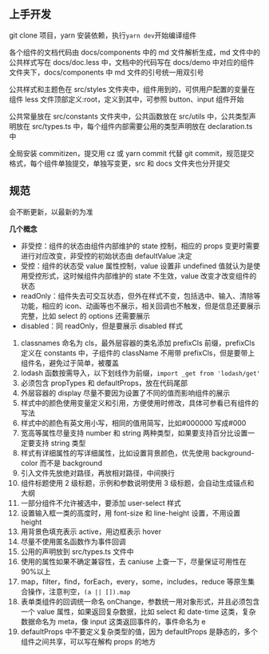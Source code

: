 ## 上手开发

git clone 项目，yarn 安装依赖，执行`yarn dev`开始编译组件

各个组件的文档代码由 docs/components 中的 md 文件解析生成，md 文件中的公共样式写在 docs/doc.less 中，文档中的代码写在 docs/demo 中对应的组件文件夹下，docs/components 中 md 文件的引号统一用双引号

公共样式和主题色在 src/styles 文件夹中，组件用到的，可供用户配置的变量在组件 less 文件顶部定义:root，定义到其中，可参照 button、input 组件开始

公共常量放在 src/constants 文件夹中，公共函数放在 src/utils 中，公共类型声明放在 src/types.ts 中，每个组件内部需要公用的类型声明放在 declaration.ts 中

全局安装 commitizen，提交用 cz 或 yarn commit 代替 git commit，规范提交格式，每个组件单独提交，单独写变更，src 和 docs 文件夹也分开提交

## 规范

会不断更新，以最新的为准

**几个概念**
- 非受控：组件的状态由组件内部维护的 state 控制，相应的 props 变更时需要进行对应改变，非受控的初始状态由 defaultValue 决定
- 受控：组件的状态受 value 属性控制，value 设置非 undefined 值就认为是使用受控形式，这时候组件内部维护的 state 不生效，value 改变才改变组件的状态
- readOnly：组件失去可交互状态，但外在样式不变，包括选中、输入、清除等功能，相应的 icon、动画等也不展示，相关回调也不触发，但是信息还要展示完整，比如 select 的 options 还需要展示
- disabled：同 readOnly，但是要展示 disabled 样式

1. classnames 命名为 cls，最外层容器的类名添加 prefixCls 前缀，prefixCls 定义在 constants 中，子组件的 className 不用带 prefixCls，但是要带上组件名，避免过于简单，被覆盖
2. lodash 函数按需导入，以下划线作为前缀，`import _get from 'lodash/get'`
3. 必须包含 propTypes 和 defaultProps，放在代码尾部
4. 外层容器的 display 尽量不要因为设置了不同的值而影响组件的展示
5. 样式中的颜色使用变量定义和引用，方便使用时修改，具体可参看已有组件的写法
6. 样式中的颜色有英文用小写，相同的值用简写，比如#000000 写成#000
7. 宽高等属性尽量支持 number 和 string 两种类型，如果要支持百分比设置一定要支持 string 类型
8. 样式有详细属性的写详细属性，比如设置背景颜色，优先使用 background-color 而不是 background
9. 引入文件先放绝对路径，再放相对路径，中间换行
10. 组件标题使用 2 级标题，示例和参数说明使用 3 级标题，会自动生成锚点和大纲
11. 一部分组件不允许被选中，要添加 user-select 样式
12. 设置输入框一类的高度时，用 font-size 和 line-height 设置，不用设置 height
13. 用背景色填充表示 active，用边框表示 hover
14. 尽量不使用匿名函数作为事件回调
15. 公用的声明放到 src/types.ts 文件中
16. 使用的属性如果不确定兼容性，去 caniuse 上查一下，尽量保证可用性在 90%以上
17. map，filter，find，forEach，every，some，includes，reduce 等原生集合操作，注意判空，`(a || []).map`
18. 表单类组件的回调统一命名 onChange，参数统一用对象形式，并且必须包含一个 value 属性，如果返回复杂数据，比如 select 和 date-time 这类，复杂数据命名为 meta，像 input 这类返回事件的，事件命名为 e
19. defaultProps 中不要定义复杂类型的值，因为 defaultProps 是静态的，多个组件之间共享，可以写在解构 props 的地方
